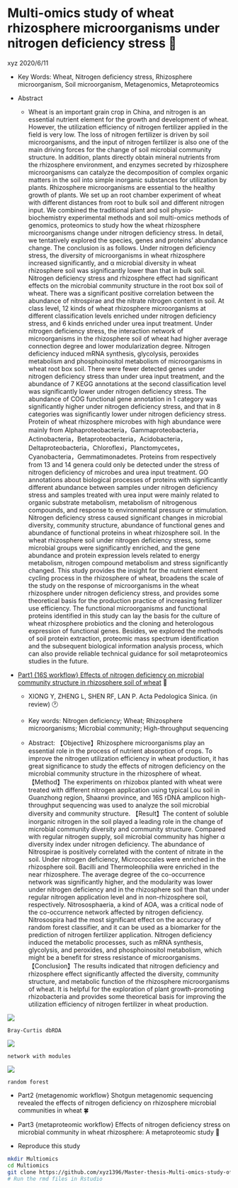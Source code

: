 Multi-omics study of wheat rhizosphere microorganisms under nitrogen
deficiency stress 🌱
================
xyz
2020/6/11

  - Key Words: Wheat, Nitrogen deficiency stress, Rhizosphere
    microorganism, Soil microorganism, Metagenomics, Metaproteomics

  - Abstract
    
      - Wheat is an important grain crop in China, and nitrogen is an
        essential nutrient element for the growth and development of
        wheat. However, the utilization efficiency of nitrogen
        fertilizer applied in the field is very low. The loss of
        nitrogen fertilizer is driven by soil microorganisms, and the
        input of nitrogen fertilizer is also one of the main driving
        forces for the change of soil microbial community structure. In
        addition, plants directly obtain mineral nutrients from the
        rhizosphere environment, and enzymes secreted by rhizosphere
        microorganisms can catalyze the decomposition of complex organic
        matters in the soil into simple inorganic substances for
        utilization by plants. Rhizosphere microorganisms are essential
        to the healthy growth of plants. We set up an root chamber
        experiment of wheat with different distances from root to bulk
        soil and different nitrogen input. We combined the traditional
        plant and soil physio-biochemistry experimental methods and soil
        multi-omics methods of genomics, proteomics to study how the
        wheat rhizosphere microorganisms change under nitrogen
        deficiency stress. In detail, we tentatively explored the
        species, genes and proteins’ abundance change. The conclusion is
        as follows. Under nitrogen deficiency stress, the diversity of
        microorganisms in wheat rhizosphere increased significantly, and
        α microbial diversity in wheat rhizosphere soil was
        significantly lower than that in bulk soil. Nitrogen deficiency
        stress and rhizosphere effect had significant effects on the
        microbial community structure in the root box soil of wheat.
        There was a significant positive correlation between the
        abundance of nitrospirae and the nitrate nitrogen content in
        soil. At class level, 12 kinds of wheat rhizosphere
        microorganisms at different classification levels enriched under
        nitrogen deficiency stress, and 6 kinds enriched under urea
        input treatment. Under nitrogen deficiency stress, the
        interaction network of microorganisms in the rhizosphere soil of
        wheat had higher average connection degree and lower
        modularization degree. Nitrogen deficiency induced mRNA
        synthesis, glycolysis, peroxides metabolism and phosphoinositol
        metabolism of microorganisms in wheat root box soil. There were
        fewer detected genes under nitrogen deficiency stress than under
        urea input treatment, and the abundance of 7 KEGG annotations at
        the second classification level was significantly lower under
        nitrogen deficiency stress. The abundance of COG functional gene
        annotation in 1 category was significantly higher under nitrogen
        deficiency stress, and that in 8 categories was significantly
        lower under nitrogen deficiency stress. Protein of wheat
        rhizosphere microbes with high abundance were mainly from
        Alphaproteobacteria，Gammaproteobacteria，Actinobacteria，Betaproteobacteria，Acidobacteria，Deltaproteobacteria，Chloroflexi，Planctomycetes，Cyanobacteria，Gemmatimonadetes.
        Proteins from respectively from 13 and 14 genera could only be
        detected under the stress of nitrogen deficiency of microbes and
        urea input treatment. GO annotations about biological processes
        of proteins with significantly different abundance between
        samples under nitrogen deficiency stress and samples treated
        with urea input were mainly related to organic substrate
        metabolism, metabolism of nitrogenous compounds, and response to
        environmental pressure or stimulation. Nitrogen deficiency
        stress caused significant changes in microbial diversity,
        community structure, abundance of functional genes and abundance
        of functional proteins in wheat rhizosphere soil. In the wheat
        rhizosphere soil under nitrogen deficiency stress, some
        microbial groups were significantly enriched, and the gene
        abundance and protein expression levels related to energy
        metabolism, nitrogen compound metabolism and stress
        significantly changed. This study provides the insight for the
        nutrient element cycling process in the rhizosphere of wheat,
        broadens the scale of the study on the response of
        microorganisms in the wheat rhizosphere under nitrogen
        deficiency stress, and provides some theoretical basis for the
        production practice of increasing fertilizer use efficiency. The
        functional microorganisms and functional proteins identified in
        this study can lay the basis for the culture of wheat
        rhizosphere probiotics and the cloning and heterologous
        expression of functional genes. Besides, we explored the methods
        of soil protein extraction, proteomic mass spectrum
        identification and the subsequent biological information
        analysis process, which can also provide reliable technical
        guidance for soil metaproteomics studies in the future.

  - [Part1 {16S workflow} Effects of nitrogen deficiency on microbial
    community structure in rhizosphere soil of
    wheat](%7B16S%20workflow%7D%20Effects%20of%20nitrogen%20deficiency%20on%20microbial%20community%20structure%20in%20rhizosphere%20soil%20of%20wheat)
    🌾
    
      - XIONG Y, ZHENG L, SHEN RF, LAN P. Acta Pedologica Sinica. (in
        review) 🕐
    
      - Key words: Nitrogen deficiency; Wheat; Rhizosphere
        microorganisms; Microbial community; High-throughput sequencing
    
      - Abstract: 【Objective】Rhizosphere microorganisms play an
        essential role in the process of nutrient absorption of crops.
        To improve the nitrogen utilization efficiency in wheat
        production, it has great significance to study the effects of
        nitrogen deficiency on the microbial community structure in the
        rhizosphere of wheat. 【Method】The experiments on rhizobox
        planted with wheat were treated with different nitrogen
        application using typical Lou soil in Guanzhong region, Shaanxi
        province, and 16S rDNA amplicon high-throughput sequencing was
        used to analyze the soil microbial diversity and community
        structure. 【Result】The content of soluble inorganic nitrogen in
        the soil played a leading role in the change of microbial
        community diversity and community structure. Compared with
        regular nitrogen supply, soil microbial community has higher α
        diversity index under nitrogen deficiency. The abundance of
        Nitrospirae is positively correlated with the content of nitrate
        in the soil. Under nitrogen deficiency, Micrococcales were
        enriched in the rhizosphere soil. Bacilli and Thermoleophilia
        were enriched in the near rhizosphere. The average degree of the
        co-occurrence network was significantly higher, and the
        modularity was lower under nitrogen deficiency and in the
        rhizosphere soil than that under regular nitrogen application
        level and in non-rhizosphere soil, respectively.
        Nitrososphaeria, a kind of AOA, was a critical node of the
        co-occurrence network affected by nitrogen deficiency.
        Nitrosospira had the most significant effect on the accuracy of
        random forest classifier, and it can be used as a biomarker for
        the prediction of nitrogen fertilizer application. Nitrogen
        deficiency induced the metabolic processes, such as mRNA
        synthesis, glycolysis, and peroxides, and phosphoinositol
        metabolism, which might be a benefit for stress resistance of
        microorganisms. 【Conclusion】The results indicated that nitrogen
        deficiency and rhizosphere effect significantly affected the
        diversity, community structure, and metabolic function of the
        rhizosphere microorganisms of wheat. It is helpful for the
        exploration of plant growth-promoting rhizobacteria and provides
        some theoretical basis for improving the utilization efficiency
        of nitrogen fertilizer in wheat
production.

![](%7B16S%20workflow%7D%20Effects%20of%20nitrogen%20deficiency%20on%20microbial%20community%20structure%20in%20rhizosphere%20soil%20of%20wheat/Bray-Curtis%20dbRDA.png)

    Bray-Curtis dbRDA

![](%7B16S%20workflow%7D%20Effects%20of%20nitrogen%20deficiency%20on%20microbial%20community%20structure%20in%20rhizosphere%20soil%20of%20wheat/network%20with%20modules.png)

    network with modules

![](%7B16S%20workflow%7D%20Effects%20of%20nitrogen%20deficiency%20on%20microbial%20community%20structure%20in%20rhizosphere%20soil%20of%20wheat/random%20forest.png)

    random forest

  - Part2 {metagenomic workflow} Shotgun metagenomic sequencing revealed
    the effects of nitrogen deficiency on rhizosphere microbial
    communities in wheat 🍀

  - Part3 {metaproteomic workflow} Effects of nitrogen deficiency stress
    on microbial community in wheat rhizosphere: A metaproteomic study 🌸

  - Reproduce this study

<!-- end list -->

``` bash
mkdir Multiomics
cd Multiomics
git clone https://github.com/xyz1396/Master-thesis-Multi-omics-study-of-wheat-rhizosphere-microorganisms-under-nitrogen-deficiency-stress
# Run the rmd files in Rstudio
```
